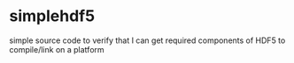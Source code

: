 # simplehdf5
simple source code to verify that I can get required components of HDF5 to compile/link on a platform
